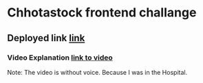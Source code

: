 # Chhotastock frontend challange

## Deployed link [link](https://investpay-the-money-maker-you-want.netlify.app/)

### Video Explanation [link to video](https://drive.google.com/file/d/1pWnRBTGTISn74ACtU35GOZZSkWh4oDq_/view?usp=sharing)

Note: The video is without voice. Because I was in the Hospital.
